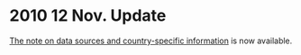 # 2010 12 Nov. Update

[The note on data sources and country-specific information](/BLData/footnotes_v1.2.xls) is now available.

